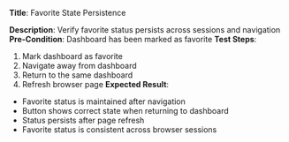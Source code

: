 **Title**: Favorite State Persistence

**Description**: Verify favorite status persists across sessions and navigation
**Pre-Condition**: Dashboard has been marked as favorite
**Test Steps**:
1. Mark dashboard as favorite
2. Navigate away from dashboard
3. Return to the same dashboard
4. Refresh browser page
**Expected Result**:
- Favorite status is maintained after navigation
- Button shows correct state when returning to dashboard
- Status persists after page refresh
- Favorite status is consistent across browser sessions